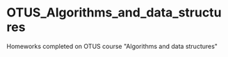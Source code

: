 # OTUS_Algorithms_and_data_structures
Homeworks completed on OTUS course "Algorithms and data structures"

